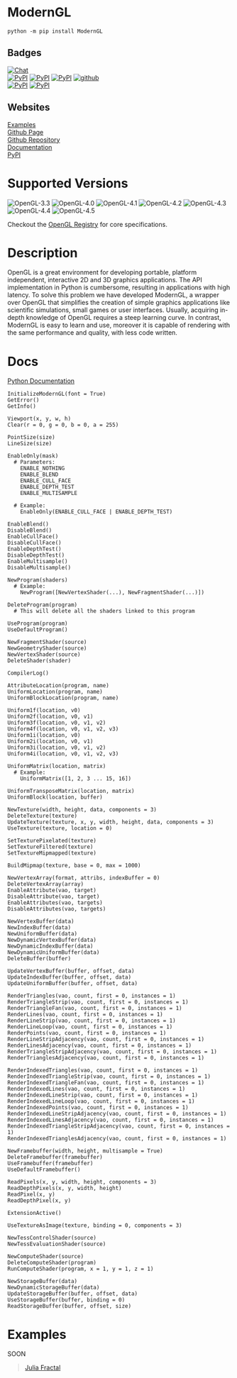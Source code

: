 # ModernGL

```
python -m pip install ModernGL
```

## Badges

[![Chat](https://badges.gitter.im/cprogrammer1994/ModernGL.svg)](https://gitter.im/cprogrammer1994/ModernGL?utm_source=badge&utm_medium=badge&utm_campaign=pr-badge&utm_content=badge)<br>
[![PyPI](https://img.shields.io/pypi/l/ModernGL.svg)](https://pypi.python.org/pypi/ModernGL)
[![PyPI](https://img.shields.io/pypi/pyversions/ModernGL.svg)](https://pypi.python.org/pypi/ModernGL)
[![PyPI](https://img.shields.io/pypi/v/ModernGL.svg)](https://pypi.python.org/pypi/ModernGL)
[![github](https://img.shields.io/github/tag/cprogrammer1994/ModernGL.svg)](https://github.com/cprogrammer1994/ModernGL)<br>
[![PyPI](https://img.shields.io/pypi/status/ModernGL.svg)](https://pypi.python.org/pypi/ModernGL)
[![PyPI](https://img.shields.io/pypi/dm/ModernGL.svg)](https://pypi.python.org/pypi/ModernGL)

## Websites

[Examples](https://github.com/cprogrammer1994/ModernGL/tree/master/Examples)<br>
[Github Page](http://cprogrammer1994.github.io/ModernGL/)<br>
[Github Repository](https://github.com/cprogrammer1994/ModernGL/)<br>
[Documentation](https://pythonhosted.org/ModernGL/)<br>
[PyPI](https://pypi.python.org/pypi/ModernGL/)

# Supported Versions

![OpenGL-3.3](https://raw.githubusercontent.com/cprogrammer1994/libOpenGL.a/master/Badges/OpenGL-33.png)
![OpenGL-4.0](https://raw.githubusercontent.com/cprogrammer1994/libOpenGL.a/master/Badges/OpenGL-40.png)
![OpenGL-4.1](https://raw.githubusercontent.com/cprogrammer1994/libOpenGL.a/master/Badges/OpenGL-41.png)
![OpenGL-4.2](https://raw.githubusercontent.com/cprogrammer1994/libOpenGL.a/master/Badges/OpenGL-42.png)
![OpenGL-4.3](https://raw.githubusercontent.com/cprogrammer1994/libOpenGL.a/master/Badges/OpenGL-43.png)
![OpenGL-4.4](https://raw.githubusercontent.com/cprogrammer1994/libOpenGL.a/master/Badges/OpenGL-44.png)
![OpenGL-4.5](https://raw.githubusercontent.com/cprogrammer1994/libOpenGL.a/master/Badges/OpenGL-45.png)

Checkout the [OpenGL Registry](https://www.opengl.org/registry/) for core specifications.

# Description

OpenGL is a great environment for developing portable, platform independent,
interactive 2D and 3D graphics applications. The API implementation in Python
is cumbersome, resulting in applications with high latency. To solve this
problem we have developed ModernGL, a wrapper over OpenGL that simplifies the
creation of simple graphics applications like scientific simulations, small
games or user interfaces. Usually, acquiring in-depth knowledge of OpenGL
requires a steep learning curve. In contrast, ModernGL is easy to learn and
use, moreover it is capable of rendering with the same performance and
quality, with less code written.

# Docs

[Python Documentation](https://pythonhosted.org/ModernGL/)

```
InitializeModernGL(font = True)
GetError()
GetInfo()

Viewport(x, y, w, h)
Clear(r = 0, g = 0, b = 0, a = 255)

PointSize(size)
LineSize(size)

EnableOnly(mask)
  # Parameters:
    ENABLE_NOTHING
    ENABLE_BLEND
    ENABLE_CULL_FACE
    ENABLE_DEPTH_TEST
    ENABLE_MULTISAMPLE
  
  # Example:
    EnableOnly(ENABLE_CULL_FACE | ENABLE_DEPTH_TEST)

EnableBlend()
DisableBlend()
EnableCullFace()
DisableCullFace()
EnableDepthTest()
DisableDepthTest()
EnableMultisample()
DisableMultisample()

NewProgram(shaders)
  # Example:
    NewProgram([NewVertexShader(...), NewFragmentShader(...)])

DeleteProgram(program)
  # This will delete all the shaders linked to this program

UseProgram(program)
UseDefaultProgram()

NewFragmentShader(source)
NewGeometryShader(source)
NewVertexShader(source)
DeleteShader(shader)

CompilerLog()

AttributeLocation(program, name)
UniformLocation(program, name)
UniformBlockLocation(program, name)

Uniform1f(location, v0)
Uniform2f(location, v0, v1)
Uniform3f(location, v0, v1, v2)
Uniform4f(location, v0, v1, v2, v3)
Uniform1i(location, v0)
Uniform2i(location, v0, v1)
Uniform3i(location, v0, v1, v2)
Uniform4i(location, v0, v1, v2, v3)

UniformMatrix(location, matrix)
  # Example:
    UniformMatrix([1, 2, 3 ... 15, 16])

UniformTransposeMatrix(location, matrix)
UniformBlock(location, buffer)

NewTexture(width, height, data, components = 3)
DeleteTexture(texture)
UpdateTexture(texture, x, y, width, height, data, components = 3)
UseTexture(texture, location = 0)

SetTexturePixelated(texture)
SetTextureFiltered(texture)
SetTextureMipmapped(texture)

BuildMipmap(texture, base = 0, max = 1000)

NewVertexArray(format, attribs, indexBuffer = 0)
DeleteVertexArray(array)
EnableAttribute(vao, target)
DisableAttribute(vao, target)
EnableAttributes(vao, targets)
DisableAttributes(vao, targets)

NewVertexBuffer(data)
NewIndexBuffer(data)
NewUniformBuffer(data)
NewDynamicVertexBuffer(data)
NewDynamicIndexBuffer(data)
NewDynamicUniformBuffer(data)
DeleteBuffer(buffer)

UpdateVertexBuffer(buffer, offset, data)
UpdateIndexBuffer(buffer, offset, data)
UpdateUniformBuffer(buffer, offset, data)

RenderTriangles(vao, count, first = 0, instances = 1)
RenderTriangleStrip(vao, count, first = 0, instances = 1)
RenderTriangleFan(vao, count, first = 0, instances = 1)
RenderLines(vao, count, first = 0, instances = 1)
RenderLineStrip(vao, count, first = 0, instances = 1)
RenderLineLoop(vao, count, first = 0, instances = 1)
RenderPoints(vao, count, first = 0, instances = 1)
RenderLineStripAdjacency(vao, count, first = 0, instances = 1)
RenderLinesAdjacency(vao, count, first = 0, instances = 1)
RenderTriangleStripAdjacency(vao, count, first = 0, instances = 1)
RenderTrianglesAdjacency(vao, count, first = 0, instances = 1)

RenderIndexedTriangles(vao, count, first = 0, instances = 1)
RenderIndexedTriangleStrip(vao, count, first = 0, instances = 1)
RenderIndexedTriangleFan(vao, count, first = 0, instances = 1)
RenderIndexedLines(vao, count, first = 0, instances = 1)
RenderIndexedLineStrip(vao, count, first = 0, instances = 1)
RenderIndexedLineLoop(vao, count, first = 0, instances = 1)
RenderIndexedPoints(vao, count, first = 0, instances = 1)
RenderIndexedLineStripAdjacency(vao, count, first = 0, instances = 1)
RenderIndexedLinesAdjacency(vao, count, first = 0, instances = 1)
RenderIndexedTriangleStripAdjacency(vao, count, first = 0, instances = 1)
RenderIndexedTrianglesAdjacency(vao, count, first = 0, instances = 1)

NewFramebuffer(width, height, multisample = True)
DeleteFramebuffer(framebuffer)
UseFramebuffer(framebuffer)
UseDefaultFramebuffer()

ReadPixels(x, y, width, height, components = 3)
ReadDepthPixels(x, y, width, height)
ReadPixel(x, y)
ReadDepthPixel(x, y)
```

```
ExtensionActive()

UseTextureAsImage(texture, binding = 0, components = 3)

NewTessControlShader(source)
NewTessEvaluationShader(source)

NewComputeShader(source)
DeleteComputeShader(program)
RunComputeShader(program, x = 1, y = 1, z = 1)

NewStorageBuffer(data)
NewDynamicStorageBuffer(data)
UpdateStorageBuffer(buffer, offset, data)
UseStorageBuffer(buffer, binding = 0)
ReadStorageBuffer(buffer, offset, size)
```

# Examples

SOON
> [Julia Fractal](https://gist.github.com/cprogrammer1994/ecd69bc181e159305ad6)
